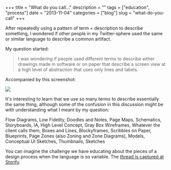 +++
title = "What do you call..."
description = ""
tags = ["education", "process"]
date = "2013-11-04"
categories = ["blog"]
slug = "what-do-you-call"
+++



<p>After repeatedly using a pattern of term + description to describe something, I wondered if other people in my Twitter-sphere used the same or similar language to describe a common artifact. </p>
<p>My question started:</p>
<blockquote><p>I was wondering if people used different terms to describe either drawings made in software or on paper that describe a screen view at a high level of abstraction that uses only lines and labels.</p></blockquote>
<p>Accompanied by this screenshot: </p>
<p><img src="//konigi.com/media/notebook/what_do_you_call.jpg" class="img-responsive"></p>
<p>It's interesting to learn that we use so many terms to describe essentially the same thing, although some of the confusion in this discussion might be with understanding what I meant by my question:</p>
<p>Flow Diagrams, Low Fidelity, Doodles and Notes, Page Maps, Schematics, Storyboards, IA, High Level Concept, Gray Box Wireframes, Whatever the client calls them, Boxes and Lines, Blockyframes, Scribbles on Paper, Blueprints, Page Zones (also Zoning and Zone Diagrams), Models, Conceptual UI Sketches, Thumbnails, Sketches</p>
<p>You can imagine the challenge we have educating about the pieces of a design process when the language is so variable. The <a href="http://storify.com/konigi/what-do-you-call">thread is captured at Storify</a>.</p>
    
  
